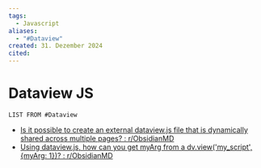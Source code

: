 ```yaml
---
tags:
  - Javascript
aliases:
  - "#Dataview"
created: 31. Dezember 2024
cited:
---
```


# Dataview JS

```dataview
LIST FROM #Dataview
```


- [Is it possible to create an external dataview.js file that is dynamically shared across multiple pages? : r/ObsidianMD](https://www.reddit.com/r/ObsidianMD/comments/1fefc4n/is_it_possible_to_create_an_external_dataviewjs/?rdt=60386)
- [Using dataview.js, how can you get myArg from a dv.view('my\_script', {myArg: 1})? : r/ObsidianMD](https://www.reddit.com/r/ObsidianMD/comments/14zouxc/using_dataviewjs_how_can_you_get_myarg_from_a/)